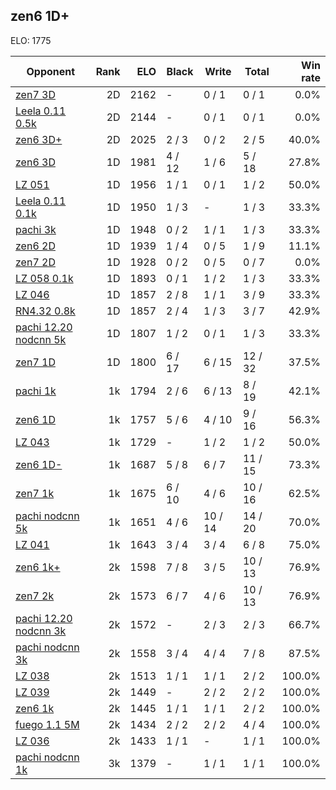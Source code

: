 ## zen6 1D+ ##

ELO: 1775

Opponent | Rank | ELO | Black | Write | Total | Win rate
---------|-----:|----:|-------|-------|-------|-------:
[zen7 3D](zen7%203D.md) | 2D | 2162 | - | 0 / 1 | 0 / 1 | 0.0%
[Leela 0.11 0.5k](Leela%200.11%200.5k.md) | 2D | 2144 | - | 0 / 1 | 0 / 1 | 0.0%
[zen6 3D+](zen6%203D+.md) | 2D | 2025 | 2 / 3 | 0 / 2 | 2 / 5 | 40.0%
[zen6 3D](zen6%203D.md) | 1D | 1981 | 4 / 12 | 1 / 6 | 5 / 18 | 27.8%
[LZ 051](LZ%20051.md) | 1D | 1956 | 1 / 1 | 0 / 1 | 1 / 2 | 50.0%
[Leela 0.11 0.1k](Leela%200.11%200.1k.md) | 1D | 1950 | 1 / 3 | - | 1 / 3 | 33.3%
[pachi 3k](pachi%203k.md) | 1D | 1948 | 0 / 2 | 1 / 1 | 1 / 3 | 33.3%
[zen6 2D](zen6%202D.md) | 1D | 1939 | 1 / 4 | 0 / 5 | 1 / 9 | 11.1%
[zen7 2D](zen7%202D.md) | 1D | 1928 | 0 / 2 | 0 / 5 | 0 / 7 | 0.0%
[LZ 058 0.1k](LZ%20058%200.1k.md) | 1D | 1893 | 0 / 1 | 1 / 2 | 1 / 3 | 33.3%
[LZ 046](LZ%20046.md) | 1D | 1857 | 2 / 8 | 1 / 1 | 3 / 9 | 33.3%
[RN4.32 0.8k](RN4.32%200.8k.md) | 1D | 1857 | 2 / 4 | 1 / 3 | 3 / 7 | 42.9%
[pachi 12.20 nodcnn 5k](pachi%2012.20%20nodcnn%205k.md) | 1D | 1807 | 1 / 2 | 0 / 1 | 1 / 3 | 33.3%
[zen7 1D](zen7%201D.md) | 1D | 1800 | 6 / 17 | 6 / 15 | 12 / 32 | 37.5%
[pachi 1k](pachi%201k.md) | 1k | 1794 | 2 / 6 | 6 / 13 | 8 / 19 | 42.1%
[zen6 1D](zen6%201D.md) | 1k | 1757 | 5 / 6 | 4 / 10 | 9 / 16 | 56.3%
[LZ 043](LZ%20043.md) | 1k | 1729 | - | 1 / 2 | 1 / 2 | 50.0%
[zen6 1D-](zen6%201D-.md) | 1k | 1687 | 5 / 8 | 6 / 7 | 11 / 15 | 73.3%
[zen7 1k](zen7%201k.md) | 1k | 1675 | 6 / 10 | 4 / 6 | 10 / 16 | 62.5%
[pachi nodcnn 5k](pachi%20nodcnn%205k.md) | 1k | 1651 | 4 / 6 | 10 / 14 | 14 / 20 | 70.0%
[LZ 041](LZ%20041.md) | 1k | 1643 | 3 / 4 | 3 / 4 | 6 / 8 | 75.0%
[zen6 1k+](zen6%201k+.md) | 2k | 1598 | 7 / 8 | 3 / 5 | 10 / 13 | 76.9%
[zen7 2k](zen7%202k.md) | 2k | 1573 | 6 / 7 | 4 / 6 | 10 / 13 | 76.9%
[pachi 12.20 nodcnn 3k](pachi%2012.20%20nodcnn%203k.md) | 2k | 1572 | - | 2 / 3 | 2 / 3 | 66.7%
[pachi nodcnn 3k](pachi%20nodcnn%203k.md) | 2k | 1558 | 3 / 4 | 4 / 4 | 7 / 8 | 87.5%
[LZ 038](LZ%20038.md) | 2k | 1513 | 1 / 1 | 1 / 1 | 2 / 2 | 100.0%
[LZ 039](LZ%20039.md) | 2k | 1449 | - | 2 / 2 | 2 / 2 | 100.0%
[zen6 1k](zen6%201k.md) | 2k | 1445 | 1 / 1 | 1 / 1 | 2 / 2 | 100.0%
[fuego 1.1 5M](fuego%201.1%205M.md) | 2k | 1434 | 2 / 2 | 2 / 2 | 4 / 4 | 100.0%
[LZ 036](LZ%20036.md) | 2k | 1433 | 1 / 1 | - | 1 / 1 | 100.0%
[pachi nodcnn 1k](pachi%20nodcnn%201k.md) | 3k | 1379 | - | 1 / 1 | 1 / 1 | 100.0%
